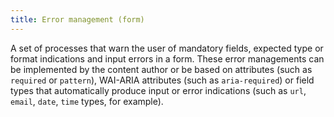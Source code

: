 ```yaml
---
title: Error management (form)
---
```


A set of processes that warn the user of mandatory fields, expected type or format indications and input errors in a form. These error managements can be implemented by the content author or be based on attributes (such as `required` or `pattern`), WAI-ARIA attributes (such as `aria-required`) or field types that automatically produce input or error indications (such as `url`, `email`, `date`, `time` types, for example).
